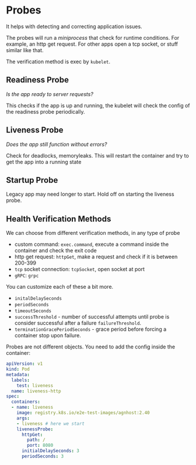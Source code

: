 # Probes

It helps with detecting and correcting application issues.

The probes will run a _miniprocess_ that check for runtime conditions. For
example, an http get request. For other apps open a tcp socket, or stuff
similar like that.

The verification method is exec by `kubelet`.

## Readiness Probe

_Is the app ready to server requests?_

This checks if the app is up and running, the kubelet will check the config
of the readiness probe periodically.


## Liveness Probe

_Does the app still function without errors?_

Check for deadlocks, memoryleaks. This will restart the container and try to
get the app into a running state

## Startup Probe

Legacy app may need longer to start. Hold off on starting the liveness
probe.

## Health Verification Methods

We can choose from different verification methods, in any type of probe

- custom command: `exec.command`, execute a command inside the container and
  check the exit code
- http get request: `httpGet`, make a request and check if it is between
  200-399
- `tcp` socket connection: `tcpSocket`, open socket at port
- `gRPC`:  `grpc`

You can customize each of these a bit more.

- `initalDelaySeconds`
- `periodSeconds`
- `timeoutSeconds`
- `successThreshold` - number of successful attempts until probe is consider
  successful after a failure `failureThreshold`.
- `terminationGracePeriodSeconds` - grace period before forcing a container
  stop upon failure.

Probes are not different objects. You need to add the config inside the
container:
```yaml
apiVersion: v1
kind: Pod
metadata:
  labels:
    test: liveness
  name: liveness-http
spec:
  containers:
  - name: liveness
    image: registry.k8s.io/e2e-test-images/agnhost:2.40
    args:
    - liveness # here we start
    livenessProbe:
      httpGet:
        path: /
        port: 8080
      initialDelaySeconds: 3
      periodSeconds: 3
```
